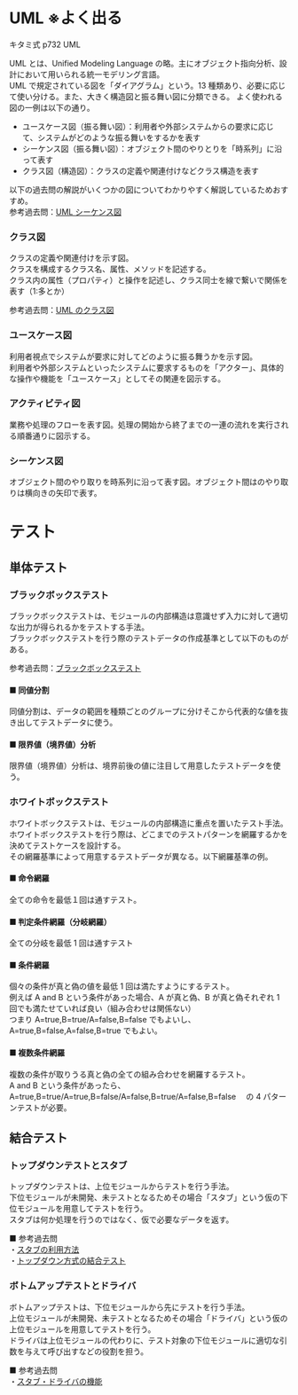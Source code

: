 # UML ※よく出る

キタミ式 p732 UML

UML とは、Unified Modeling Language の略。主にオブジェクト指向分析、設計において用いられる統一モデリング言語。  
UML で規定されている図を「ダイアグラム」という。13 種類あり、必要に応じて使い分ける。また、大きく構造図と振る舞い図に分類できる。
よく使われる図の一例は以下の通り。

- ユースケース図（振る舞い図）：利用者や外部システムからの要求に応じて、システムがどのような振る舞いをするかを表す
- シーケンス図（振る舞い図）：オブジェクト間のやりとりを「時系列」に沿って表す
- クラス図（構造図）：クラスの定義や関連付けなどクラス構造を表す

以下の過去問の解説がいくつかの図についてわかりやすく解説しているためおすすめ。  
参考過去問：[UML シーケンス図](https://www.ap-siken.com/kakomon/22_haru/q44.html)

### クラス図

クラスの定義や関連付けを示す図。  
クラスを構成するクラス名、属性、メソッドを記述する。  
クラス内の属性（プロパティ）と操作を記述し、クラス同士を線で繋いで関係を表す（1:多とか）

参考過去問：[UML のクラス図](https://www.ap-siken.com/kakomon/21_aki/q43.html)

### ユースケース図

利用者視点でシステムが要求に対してどのように振る舞うかを示す図。  
利用者や外部システムといったシステムに要求するものを「アクター」、具体的な操作や機能を「ユースケース」としてその関連を図示する。

### アクティビティ図

業務や処理のフローを表す図。処理の開始から終了までの一連の流れを実行される順番通りに図示する。

### シーケンス図

オブジェクト間のやり取りを時系列に沿って表す図。オブジェクト間はのやり取りは横向きの矢印で表す。

# テスト

## 単体テスト

### ブラックボックステスト

ブラックボックステストは、モジュールの内部構造は意識せず入力に対して適切な出力が得られるかをテストする手法。  
ブラックボックステストを行う際のテストデータの作成基準として以下のものがある。

参考過去問：[ブラックボックステスト](https://www.ap-siken.com/kakomon/23_aki/q47.html)

#### ■ 同値分割

同値分割は、データの範囲を種類ごとのグループに分けそこから代表的な値を抜き出してテストデータに使う。

#### ■ 限界値（境界値）分析

限界値（境界値）分析は、境界前後の値に注目して用意したテストデータを使う。

### ホワイトボックステスト

ホワイトボックステストは、モジュールの内部構造に重点を置いたテスト手法。  
ホワイトボックステストを行う際は、どこまでのテストパターンを網羅するかを決めてテストケースを設計する。  
その網羅基準によって用意するテストデータが異なる。以下網羅基準の例。

#### ■ 命令網羅

全ての命令を最低１回は通すテスト。

#### ■ 判定条件網羅（分岐網羅）

全ての分岐を最低 1 回は通すテスト

#### ■ 条件網羅

個々の条件が真と偽の値を最低 1 回は満たすようにするテスト。  
例えば A and B という条件があった場合、A が真と偽、B が真と偽それぞれ 1 回でも満たせていれば良い（組み合わせは関係ない）  
つまり A=true,B=true/A=false,B=false でもよいし、A=true,B=false,A=false,B=true でもよい。

#### ■ 複数条件網羅

複数の条件が取りうる真と偽の全ての組み合わせを網羅するテスト。  
A and B という条件があったら、A=true,B=true/A=true,B=false/A=false,B=true/A=false,B=false 　の 4 パターンテストが必要。

## 結合テスト

### トップダウンテストとスタブ

トップダウンテストは、上位モジュールからテストを行う手法。  
下位モジュールが未開発、未テストとなるためその場合「スタブ」という仮の下位モジュールを用意してテストを行う。  
スタブは何か処理を行うのではなく、仮で必要なデータを返す。

■ 参考過去問  
・[スタブの利用方法](https://www.ap-siken.com/kakomon/22_aki/)  
・[トップダウン方式の結合テスト](https://www.ap-siken.com/kakomon/17_aki/q45.html)

### ボトムアップテストとドライバ

ボトムアップテストは、下位モジュールから先にテストを行う手法。  
上位モジュールが未開発、未テストとなるためその場合「ドライバ」という仮の上位モジュールを用意してテストを行う。  
ドライバは上位モジュールの代わりに、テスト対象の下位モジュールに適切な引数を与えて呼び出すなどの役割を担う。

■ 参考過去問  
・[スタブ・ドライバの機能](https://www.ap-siken.com/kakomon/29_aki/q47.html)
